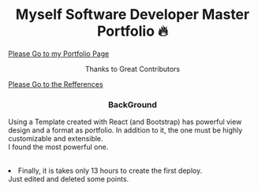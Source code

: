 <h1 align="center"> Myself Software Developer Master Portfolio 🔥 </h1> 
<a href="https://moriyaryota.com">Please Go to my Portfolio Page</a>

<p align="center">Thanks to Great Contributors</p>
<a href="https://github.com/ashutosh1919/masterPortfolio">Please Go to the Refferences</a>

<h3 align="center"> BackGround </h3>

Using a Template created with React (and Bootstrap) has powerful view design and a format as portfolio. In addition to it, the one must be highly customizable and extensible.
<br/>
I found the most powerful one.
</li>
<br/>
<li>
Finally, it is takes only 13 hours to create the first deploy. <br/>
Just edited and deleted some points.
</li>


